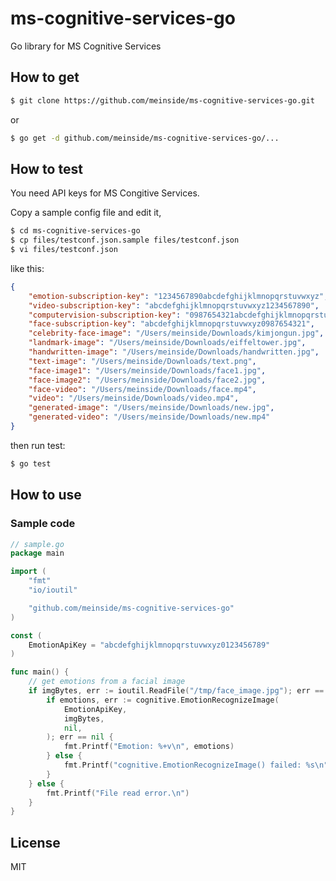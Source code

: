 # ms-cognitive-services-go

Go library for MS Cognitive Services

## How to get

```bash
$ git clone https://github.com/meinside/ms-cognitive-services-go.git
```

or

```bash
$ go get -d github.com/meinside/ms-cognitive-services-go/...
```

## How to test

You need API keys for MS Congitive Services.

Copy a sample config file and edit it,

```bash
$ cd ms-cognitive-services-go
$ cp files/testconf.json.sample files/testconf.json
$ vi files/testconf.json
```

like this:

```json
{
	"emotion-subscription-key": "1234567890abcdefghijklmnopqrstuvwxyz",
	"video-subscription-key": "abcdefghijklmnopqrstuvwxyz1234567890",
	"computervision-subscription-key": "0987654321abcdefghijklmnopqrstuvwxyz",
	"face-subscription-key": "abcdefghijklmnopqrstuvwxyz0987654321",
	"celebrity-face-image": "/Users/meinside/Downloads/kimjongun.jpg",
	"landmark-image": "/Users/meinside/Downloads/eiffeltower.jpg",
	"handwritten-image": "/Users/meinside/Downloads/handwritten.jpg",
	"text-image": "/Users/meinside/Downloads/text.png",
	"face-image1": "/Users/meinside/Downloads/face1.jpg",
	"face-image2": "/Users/meinside/Downloads/face2.jpg",
	"face-video": "/Users/meinside/Downloads/face.mp4",
	"video": "/Users/meinside/Downloads/video.mp4",
	"generated-image": "/Users/meinside/Downloads/new.jpg",
	"generated-video": "/Users/meinside/Downloads/new.mp4"
}
```

then run test:

```bash
$ go test
```

## How to use

### Sample code

```go
// sample.go
package main

import (
	"fmt"
	"io/ioutil"

	"github.com/meinside/ms-cognitive-services-go"
)

const (
	EmotionApiKey = "abcdefghijklmnopqrstuvwxyz0123456789"
)

func main() {
	// get emotions from a facial image
	if imgBytes, err := ioutil.ReadFile("/tmp/face_image.jpg"); err == nil {
		if emotions, err := cognitive.EmotionRecognizeImage(
			EmotionApiKey,
			imgBytes,
			nil,
		); err == nil {
			fmt.Printf("Emotion: %+v\n", emotions)
		} else {
			fmt.Printf("cognitive.EmotionRecognizeImage() failed: %s\n", err)
		}
	} else {
		fmt.Printf("File read error.\n")
	}
}
```

## License

MIT
